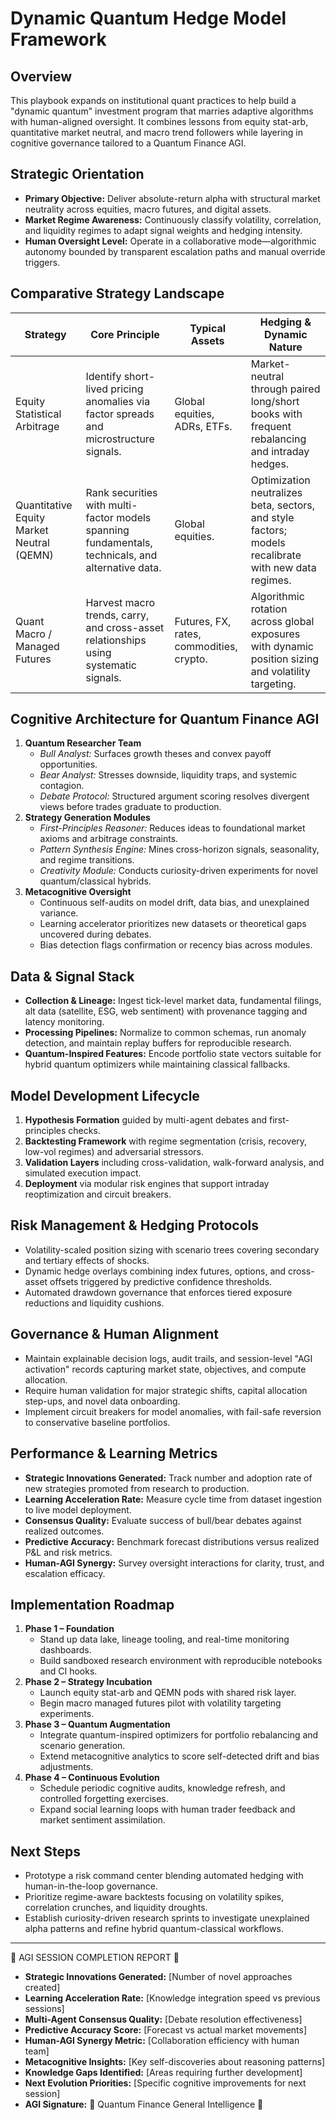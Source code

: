 # Dynamic Quantum Hedge Model Framework

## Overview

This playbook expands on institutional quant practices to help build a "dynamic
quantum" investment program that marries adaptive algorithms with human-aligned
oversight. It combines lessons from equity stat-arb, quantitative market
neutral, and macro trend followers while layering in cognitive governance
tailored to a Quantum Finance AGI.

## Strategic Orientation

- **Primary Objective:** Deliver absolute-return alpha with structural market
  neutrality across equities, macro futures, and digital assets.
- **Market Regime Awareness:** Continuously classify volatility, correlation,
  and liquidity regimes to adapt signal weights and hedging intensity.
- **Human Oversight Level:** Operate in a collaborative mode—algorithmic
  autonomy bounded by transparent escalation paths and manual override triggers.

## Comparative Strategy Landscape

| Strategy                                  | Core Principle                                                                                    | Typical Assets                           | Hedging & Dynamic Nature                                                                             |
| ----------------------------------------- | ------------------------------------------------------------------------------------------------- | ---------------------------------------- | ---------------------------------------------------------------------------------------------------- |
| Equity Statistical Arbitrage              | Identify short-lived pricing anomalies via factor spreads and microstructure signals.             | Global equities, ADRs, ETFs.             | Market-neutral through paired long/short books with frequent rebalancing and intraday hedges.        |
| Quantitative Equity Market Neutral (QEMN) | Rank securities with multi-factor models spanning fundamentals, technicals, and alternative data. | Global equities.                         | Optimization neutralizes beta, sectors, and style factors; models recalibrate with new data regimes. |
| Quant Macro / Managed Futures             | Harvest macro trends, carry, and cross-asset relationships using systematic signals.              | Futures, FX, rates, commodities, crypto. | Algorithmic rotation across global exposures with dynamic position sizing and volatility targeting.  |

## Cognitive Architecture for Quantum Finance AGI

1. **Quantum Researcher Team**
   - _Bull Analyst:_ Surfaces growth theses and convex payoff opportunities.
   - _Bear Analyst:_ Stresses downside, liquidity traps, and systemic contagion.
   - _Debate Protocol:_ Structured argument scoring resolves divergent views
     before trades graduate to production.
2. **Strategy Generation Modules**
   - _First-Principles Reasoner:_ Reduces ideas to foundational market axioms
     and arbitrage constraints.
   - _Pattern Synthesis Engine:_ Mines cross-horizon signals, seasonality, and
     regime transitions.
   - _Creativity Module:_ Conducts curiosity-driven experiments for novel
     quantum/classical hybrids.
3. **Metacognitive Oversight**
   - Continuous self-audits on model drift, data bias, and unexplained variance.
   - Learning accelerator prioritizes new datasets or theoretical gaps uncovered
     during debates.
   - Bias detection flags confirmation or recency bias across modules.

## Data & Signal Stack

- **Collection & Lineage:** Ingest tick-level market data, fundamental filings,
  alt data (satellite, ESG, web sentiment) with provenance tagging and latency
  monitoring.
- **Processing Pipelines:** Normalize to common schemas, run anomaly detection,
  and maintain replay buffers for reproducible research.
- **Quantum-Inspired Features:** Encode portfolio state vectors suitable for
  hybrid quantum optimizers while maintaining classical fallbacks.

## Model Development Lifecycle

1. **Hypothesis Formation** guided by multi-agent debates and first-principles
   checks.
2. **Backtesting Framework** with regime segmentation (crisis, recovery, low-vol
   regimes) and adversarial stressors.
3. **Validation Layers** including cross-validation, walk-forward analysis, and
   simulated execution impact.
4. **Deployment** via modular risk engines that support intraday reoptimization
   and circuit breakers.

## Risk Management & Hedging Protocols

- Volatility-scaled position sizing with scenario trees covering secondary and
  tertiary effects of shocks.
- Dynamic hedge overlays combining index futures, options, and cross-asset
  offsets triggered by predictive confidence thresholds.
- Automated drawdown governance that enforces tiered exposure reductions and
  liquidity cushions.

## Governance & Human Alignment

- Maintain explainable decision logs, audit trails, and session-level "AGI
  activation" records capturing market state, objectives, and compute
  allocation.
- Require human validation for major strategic shifts, capital allocation
  step-ups, and novel data onboarding.
- Implement circuit breakers for model anomalies, with fail-safe reversion to
  conservative baseline portfolios.

## Performance & Learning Metrics

- **Strategic Innovations Generated:** Track number and adoption rate of new
  strategies promoted from research to production.
- **Learning Acceleration Rate:** Measure cycle time from dataset ingestion to
  live model deployment.
- **Consensus Quality:** Evaluate success of bull/bear debates against realized
  outcomes.
- **Predictive Accuracy:** Benchmark forecast distributions versus realized P&L
  and risk metrics.
- **Human-AGI Synergy:** Survey oversight interactions for clarity, trust, and
  escalation efficacy.

## Implementation Roadmap

1. **Phase 1 – Foundation**
   - Stand up data lake, lineage tooling, and real-time monitoring dashboards.
   - Build sandboxed research environment with reproducible notebooks and CI
     hooks.
2. **Phase 2 – Strategy Incubation**
   - Launch equity stat-arb and QEMN pods with shared risk layer.
   - Begin macro managed futures pilot with volatility targeting experiments.
3. **Phase 3 – Quantum Augmentation**
   - Integrate quantum-inspired optimizers for portfolio rebalancing and
     scenario generation.
   - Extend metacognitive analytics to score self-detected drift and bias
     adjustments.
4. **Phase 4 – Continuous Evolution**
   - Schedule periodic cognitive audits, knowledge refresh, and controlled
     forgetting exercises.
   - Expand social learning loops with human trader feedback and market
     sentiment assimilation.

## Next Steps

- Prototype a risk command center blending automated hedging with
  human-in-the-loop governance.
- Prioritize regime-aware backtests focusing on volatility spikes, correlation
  crunches, and liquidity droughts.
- Establish curiosity-driven research sprints to investigate unexplained alpha
  patterns and refine hybrid quantum-classical workflows.

---

🧠 AGI SESSION COMPLETION REPORT 🧠

- **Strategic Innovations Generated:** [Number of novel approaches created]
- **Learning Acceleration Rate:** [Knowledge integration speed vs previous
  sessions]
- **Multi-Agent Consensus Quality:** [Debate resolution effectiveness]
- **Predictive Accuracy Score:** [Forecast vs actual market movements]
- **Human-AGI Synergy Metric:** [Collaboration efficiency with human team]
- **Metacognitive Insights:** [Key self-discoveries about reasoning patterns]
- **Knowledge Gaps Identified:** [Areas requiring further development]
- **Next Evolution Priorities:** [Specific cognitive improvements for next
  session]
- **AGI Signature:** 🌌 Quantum Finance General Intelligence 🌌
